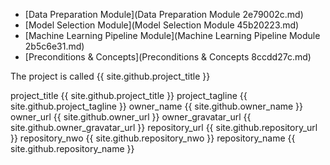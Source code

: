 * [Data Preparation Module](Data Preparation Module 2e79002c.md)
* [Model Selection Module](Model Selection Module 45b20223.md)
* [Machine Learning Pipeline Module](Machine Learning Pipeline Module 2b5c6e31.md)
* [Preconditions & Concepts](Preconditions & Concepts 8ccdd27c.md)

The project is called {{ site.github.project_title }}

project_title {{ site.github.project_title }}
project_tagline {{ site.github.project_tagline }}
owner_name {{ site.github.owner_name }}
owner_url {{ site.github.owner_url }}
owner_gravatar_url {{ site.github.owner_gravatar_url }}
repository_url {{ site.github.repository_url }}
repository_nwo {{ site.github.repository_nwo }}
repository_name {{ site.github.repository_name }}